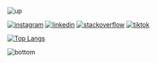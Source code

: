 ![up](https://user-images.githubusercontent.com/19364687/166886436-a39ddb01-4a61-423a-bb29-f73bcca5725e.png)

[![instagram](https://img.shields.io/badge/Instagram-E4405F?style=for-the-badge&logo=instagram&logoColor=white)](https://instagram.com/thomas-rooty)
[![linkedin](https://img.shields.io/badge/LinkedIn-0077B5?style=for-the-badge&logo=linkedin&logoColor=white)](https://www.linkedin.com/in/dev-thomas-caron)
[![stackoverflow](https://img.shields.io/badge/Stack_Overflow-FE7A16?style=for-the-badge&logo=stack-overflow&logoColor=white)](https://stackoverflow.com/users/15032117/rootkitty)
[![tiktok](https://img.shields.io/badge/TikTok-000000?style=for-the-badge&logo=tiktok&logoColor=white)](https://www.tiktok.com/@tho_macaron)

[![Top Langs](https://github-readme-stats.vercel.app/api/top-langs/?username=thomas-rooty&exclude_repo=veiko,parsec-sdk,VAdmin,www.veiko.tcaron.fr)](https://github.com/thomas-rooty/github-readme-stats)


![bottom](https://user-images.githubusercontent.com/19364687/166886450-a4e3e8e8-2c17-4892-959e-6354c8d7e143.png)
